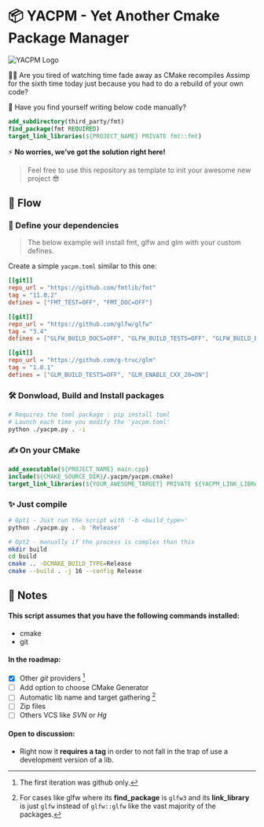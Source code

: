 # 📦 YACPM - Yet Another Cmake Package Manager

![YACPM Logo](https://i.imgur.com/A2KPcdK.jpeg)

🧑‍💻 Are you tired of watching time fade away as CMake recompiles Assimp for the sixth time today just because you had to do a rebuild of your own code?

🖖 Have you find yourself writing below code manually?

```cmake
add_subdirectory(third_party/fmt)
find_package(fmt REQUIRED)
target_link_libraries(${PROJECT_NAME} PRIVATE fmt::fmt)
```

⚡ **No worries, we’ve got the solution right here!**

> Feel free to use this repository as template to init your awesome new project 😎

## 🌊 Flow

### 📃 Define your dependencies

> The below example will install fmt, glfw and glm with your custom defines.

Create a simple `yacpm.toml` similar to this one:

```toml
[[git]]
repo_url = "https://github.com/fmtlib/fmt"
tag = "11.0.2"
defines = ["FMT_TEST=OFF", "FMT_DOC=OFF"]

[[git]]
repo_url = "https://github.com/glfw/glfw"
tag = "3.4"
defines = ["GLFW_BUILD_DOCS=OFF", "GLFW_BUILD_TESTS=OFF", "GLFW_BUILD_EXAMPLES=OFF"]

[[git]]
repo_url = "https://github.com/g-truc/glm"
tag = "1.0.1"
defines = ["GLM_BUILD_TESTS=OFF", "GLM_ENABLE_CXX_20=ON"]
```

### 🛠️ Donwload, Build and Install packages

```bash
# Requires the toml package : pip install toml
# Launch each time you modify the 'yacpm.toml'
python ./yacpm.py . -i
```

### ✍️ On your CMake

```cmake
add_executable(${PROJECT_NAME} main.cpp)
include(${CMAKE_SOURCE_DIR}/.yacpm/yacpm.cmake)
target_link_libraries(${YOUR_AWESOME_TARGET} PRIVATE ${YACPM_LINK_LIBRARIES})
```

### ✨ Just compile

```bash
# Opt1 - Just run the script with '-b <build_type>'
python ./yacpm.py . -b 'Release'

# Opt2 - manually if the process is complex than this
mkdir build
cd build
cmake .. -DCMAKE_BUILD_TYPE=Release
cmake --build . -j 16 --config Release
```

## 📝 Notes

#### This script assumes that you have the following commands installed:

- cmake
- git

#### In the roadmap:

- [x] Other *git* providers [^1]
- [ ] Add option to choose CMake Generator
- [ ] Automatic lib name and target gathering [^2]
- [ ] Zip files
- [ ] Others VCS like *SVN* or *Hg*

#### Open to discussion:

- Right now it **requires a tag** in order to not fall in the trap of use a development version of a lib.

[^1]: The first iteration was github only.
[^2]: For cases like glfw where its **find_package** is `glfw3` and its **link_library** is just `glfw` instead of `glfw::glfw` like the vast majority of the packages.
